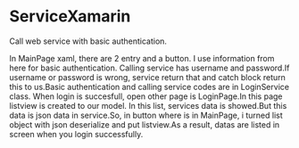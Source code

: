 # ServiceXamarin
Call web service with basic authentication.

In MainPage xaml, there are 2 entry and a button. I use information from here for basic authentication. Calling service has username and password.If username or password is wrong,
service return that and catch block return this to us.Basic authentication and calling service codes are in LoginService class. When login is succesfull, open other page is LoginPage.In this page listview is created to our model. In this list, services
data is showed.But this data is json data in service.So, in button where is in MainPage, i turned list object with json deserialize and put listview.As a result, datas are listed
in screen when you login successfully.

